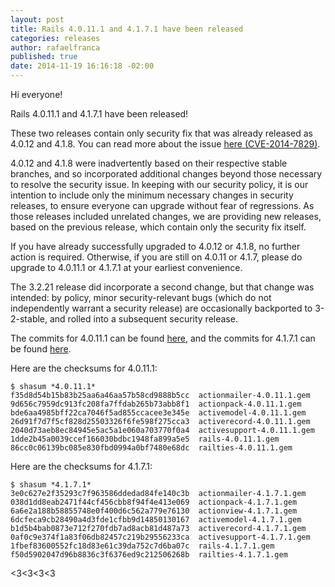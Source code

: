 ```yaml
---
layout: post
title: Rails 4.0.11.1 and 4.1.7.1 have been released
categories: releases
author: rafaelfranca
published: true
date: 2014-11-19 16:16:18 -02:00
---
```

Hi everyone!

Rails 4.0.11.1 and 4.1.7.1 have been released!

These two releases contain only security fix that was already released as 4.0.12 and 4.1.8.
You can read more about the issue [here (CVE-2014-7829)](https://groups.google.com/forum/#!topic/rubyonrails-security/rMTQy4oRCGk).

4.0.12 and 4.1.8 were inadvertently based on their respective stable branches, and so incorporated
additional changes beyond those necessary to resolve the security issue. In keeping with our security
policy, it is our intention to include only the minimum necessary changes in security releases, to
ensure everyone can upgrade without fear of regressions. As those releases included unrelated changes,
we are providing new releases, based on the previous release, which contain only the security fix
itself.

If you have already successfully upgraded to 4.0.12 or 4.1.8, no further action is required.
Otherwise, if you are still on 4.0.11 or 4.1.7, please do upgrade to 4.0.11.1 or 4.1.7.1 at your
earliest convenience.

The 3.2.21 release did incorporate a second change, but that change was intended: by policy, minor
security-relevant bugs (which do not independently warrant a security release) are occasionally
backported to 3-2-stable, and rolled into a subsequent security release.

The commits for 4.0.11.1 can be found [here](https://github.com/rails/rails/compare/v4.0.11...v4.0.11.1),
and the commits for 4.1.7.1 can be found [here](https://github.com/rails/rails/compare/v4.1.7...v4.1.7.1).

Here are the checksums for 4.0.11.1:

```
$ shasum *4.0.11.1*
f35d8d54b15b83b25aa6a46aa57b58cd9888b5cc  actionmailer-4.0.11.1.gem
9d656c7959dc913fc208fa7ffdab265b73abb8f1  actionpack-4.0.11.1.gem
bde6aa4985bff22ca7046f5ad855ccacee3e345e  activemodel-4.0.11.1.gem
26d91f7d7f5cf828d25503326f6fe598f275cca3  activerecord-4.0.11.1.gem
2040d73aeb8ec84945e5ac5a1e060a703770f0a4  activesupport-4.0.11.1.gem
1dde2b45a0039ccef166030bdbc1948fa899a5e5  rails-4.0.11.1.gem
86cc0c06139bc085e830fbd0994a0bf7480e68dc  railties-4.0.11.1.gem
```

Here are the checksums for 4.1.7.1:

```
$ shasum *4.1.7.1*
3e0c627e2f35293c7f963586ddedad84fe140c3b  actionmailer-4.1.7.1.gem
038d1dd8eab2471f44cf456cbb8f94f4e413e069  actionpack-4.1.7.1.gem
6a6e2a188b58855748e0f400d6c562a779e76130  actionview-4.1.7.1.gem
6dcfeca9cb28490a4d3fde1cfbb9d14850130167  activemodel-4.1.7.1.gem
b1d5b4bab0873e712f270fdb7ad8acb81d487a73  activerecord-4.1.7.1.gem
0af0c9e374f1a83f06db82457c219b29556233ca  activesupport-4.1.7.1.gem
1fbef83600552fc18d83e61c39da752c7d6ba07c  rails-4.1.7.1.gem
f50d5902047d96b8836c3f6376ed9c212506268b  railties-4.1.7.1.gem
```

<3<3<3<3
